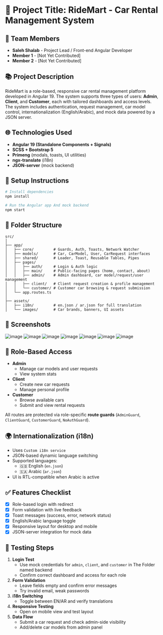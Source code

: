# 🚗 **Project Title: RideMart - Car Rental Management System**

## 👥 Team Members
- **Saleh Shalab** - Project Lead / Front-end Angular Developer  
- **Member 1** - [Not Yet Contributed]  
- **Member 2** - [Not Yet Contributed]

## 📚 Project Description
RideMart is a role-based, responsive car rental management platform developed in Angular 19. The system supports three types of users: **Admin**, **Client**, and **Customer**, each with tailored dashboards and access levels. The system includes authentication, request management, car model control, internationalization (English/Arabic), and mock data powered by a JSON server.

## 🌐 Technologies Used
- **Angular 19 (Standalone Components + Signals)**
- **SCSS + Bootstrap 5**
- **Primeng** (modals, toasts, UI utilities)
- **ngx-translate** (i18n)
- **JSON-server** (mock backend)

## 🚦 Setup Instructions

```bash
# Install dependencies
npm install

# Run the Angular app And mock backend
npm start 
```

## 📁 Folder Structure

```
src/
│
├── app/
│   ├── core/         # Guards, Auth, Toasts, Network Watcher
│   ├── models/       # Car, CarModel, User, CarRequest interfaces
│   ├── shared/       # Loader, Toast, Reusable Tables, Pipes
│   ├── pages/
│   │   ├── auth/     # Login & Auth logic
│   │   ├── main/     # Public-facing pages (home, contact, about)
│   │   ├── admin/    # Admin dashboard, car model/request/user management
│   │   ├── client/   # Client request creation & profile management
│   │   └── customer/ # Customer car browsing & request submission
│   └── app.routes.ts
│
├── assets/
│   ├── i18n/         # en.json / ar.json for full translation
│   └── images/       # Car brands, banners, UI assets
```

## 📸 Screenshots
![image](https://github.com/user-attachments/assets/11e7588b-4f89-4a71-b69c-3477120ebfce)
![image](https://github.com/user-attachments/assets/fe453c5e-2798-4cb7-a175-0ca5a5a844af)
![image](https://github.com/user-attachments/assets/dc92bd92-7847-4aec-bd82-35ba6696ce81)
![image](https://github.com/user-attachments/assets/24cec73c-3f22-49af-9aad-1077dacb4c8b)
![image](https://github.com/user-attachments/assets/230099a0-3dfc-47a4-b669-9747f91ac6b7)
![image](https://github.com/user-attachments/assets/37cf4a09-107f-4b32-adbd-9194c2b6d534)
![image](https://github.com/user-attachments/assets/6b893db9-374a-452a-836e-fb9084f18454)



## 🔐 Role-Based Access

- **Admin**
  - Manage car models and user requests
  - View system stats
- **Client**
  - Create new car requests
  - Manage personal profile
- **Customer**
  - Browse available cars
  - Submit and view rental requests

All routes are protected via role-specific **route guards** (`AdminGuard`, `ClientGuard`, `CustomerGuard`, `NoAuthGuard`).

## 🌍 Internationalization (i18n)

- Uses `Custom i18n service `
- JSON-based dynamic language switching
- Supported languages:
  - 🇬🇧 English (`en.json`)
  - 🇸🇦 Arabic (`ar.json`)
- UI is RTL-compatible when Arabic is active

## ✅ Features Checklist

- [x] Role-based login with redirect
- [x] Form validation with live feedback
- [x] Toast messages (success, error, network status)
- [x] English/Arabic language toggle
- [x] Responsive layout for desktop and mobile
- [x] JSON-server integration for mock data

## 🧪 Testing Steps

1. **Login Test**
   - Use mock credentials for `admin`, `client`, and `customer` in The Folder named backend
   - Confirm correct dashboard and access for each role
2. **Form Validation**
   - Leave fields empty and confirm error messages
   - Try invalid email, weak passwords
3. **i18n Switching**
   - Toggle between EN/AR and verify translations
4. **Responsive Testing**
   - Open on mobile view and test layout
5. **Data Flow**
   - Submit a car request and check admin-side visibility
   - Add/delete car models from admin panel
